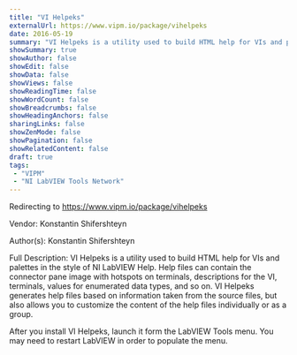 ```yaml
---
title: "VI Helpeks"
externalUrl: https://www.vipm.io/package/vihelpeks
date: 2016-05-19
summary: "VI Helpeks is a utility used to build HTML help for VIs and palettes in the style of NI LabVIEW Help."
showSummary: true
showAuthor: false
showEdit: false
showData: false
showViews: false
showReadingTime: false
showWordCount: false
showBreadcrumbs: false
showHeadingAnchors: false
sharingLinks: false
showZenMode: false
showPagination: false
showRelatedContent: false
draft: true
tags:
 - "VIPM"
 - "NI LabVIEW Tools Network"
---
```


Redirecting to https://www.vipm.io/package/vihelpeks

Vendor: Konstantin Shifershteyn

Author(s): Konstantin Shifershteyn
 
Full Description:
VI Helpeks is a utility used to build HTML help for VIs and palettes in the style of NI LabVIEW Help. Help files can contain the connector pane image with hotspots on terminals, descriptions for the VI, terminals, values for enumerated data types, and so on. VI Helpeks generates help files based on information taken from the source files, but also allows you to customize the content of the help files individually or as a group.

After you install VI Helpeks, launch it form the LabVIEW Tools menu. You may need to restart LabVIEW in order to populate the menu.
